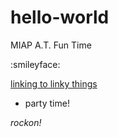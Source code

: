 # hello-world
MIAP A.T. Fun Time

:smileyface:

[linking to linky things](www.google.com)

- party time! 

_rockon!_
